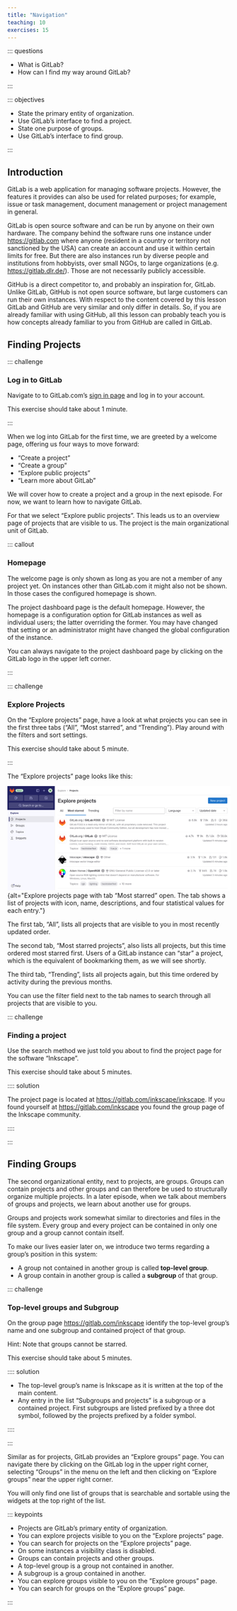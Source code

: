 ```yaml
---
title: "Navigation"
teaching: 10
exercises: 15
---
```


::: questions

- What is GitLab?
- How can I find my way around GitLab?

:::

::: objectives

- State the primary entity of organization.
- Use GitLab’s interface to find a project.
- State one purpose of groups.
- Use GitLab’s interface to find group.

:::

## Introduction

GitLab is a web application for managing software projects. However, the
features it provides can also be used for related purposes; for example, issue
or task management, document management or project management in general.

GitLab is open source software and can be run by anyone on their own hardware.
The company behind the software runs one instance under <https://gitlab.com> where anyone (resident in a country or territory not sanctioned by the USA) can create an account and use it within certain limits for free.
But there are also instances run by diverse people and institutions from hobbyists, over small NGOs, to large organizations (e.g. <https://gitlab.dlr.de/>).
Those are not necessarily publicly accessible.

GitHub is a direct competitor to, and probably an inspiration for, GitLab.
Unlike GitLab, GitHub is not open source software, but large customers can run their own instances.
With respect to the content covered by this lesson GitLab and GitHub are very similar and only differ in details.
So, if you are already familiar with using GitHub, all this lesson can probably teach you is how concepts already familiar to you from GitHub are called in GitLab.

## Finding Projects

::: challenge

### Log in to GitLab

Navigate to to GitLab.com’s [sign in page][GitLabSignIn] and log in to your account.

This exercise should take about 1 minute.

:::

When we log into GitLab for the first time, we are greeted by a welcome page,
offering us four ways to move forward:

- “Create a project”
- “Create a group”
- “Explore public projects”
- “Learn more about GitLab”

We will cover how to create a project and a group in the next episode.
For now, we want to learn how to navigate GitLab.

For that we select “Explore public projects”.
This leads us to an overview page of projects that are visible to us.
The project is the main organizational unit of GitLab.

::: callout

### Homepage

The welcome page is only shown as long as you are not a member of any project yet.
On instances other than GitLab.com it might also not be shown.
In those cases the configured homepage is shown.

The project dashboard page is the default homepage.
However, the homepage is a configuration option for GitLab instances as well as individual users; the latter overriding the former.
You may have changed that setting or an administrator might have changed the global configuration of the instance.

You can always navigate to the project dashboard page by clicking on the GitLab logo in the upper left corner.

:::

::: challenge

### Explore Projects

On the “Explore projects” page, have a look at what projects you can see in the first three tabs (“All”, “Most starred”, and “Trending”).
Play around with the filters and sort settings.

This exercise should take about 5 minute.

:::

The “Explore projects” page looks like this:

![Project overview page](fig/project-explore.png){alt="Explore projects page with tab “Most starred” open.
The tab shows a list of projects with icon, name, descriptions, and four statistical values for each entry."}

The first tab, “All”, lists all projects that  are visible to you in most recently updated order.

The second tab, “Most starred projects”, also lists all projects, but this time ordered most starred first.
Users of a GitLab instance can “star” a project, which is the equivalent of bookmarking them, as we will see shortly.

The third tab, “Trending”, lists all projects again, but this time ordered by activity during the previous months.

You can use the filter field next to the tab names to search through all projects that are visible to you.

::: challenge

### Finding a project

Use the search method we just told you about to find the project page for the software “Inkscape”.

This exercise should take about 5 minutes.

:::: solution

The project page is located at <https://gitlab.com/inkscape/inkscape>.
If you found yourself at https://gitlab.com/inkscape you found the group page of the Inkscape community.

::::

:::

## Finding Groups

The second organizational entity, next to projects, are groups.
Groups can contain projects and other groups and can therefore be used to structurally organize multiple projects.
In a later episode, when we talk about members of groups and projects, we learn about another use for groups.

Groups and projects work somewhat similar to directories and files in the file system.
Every group and every project can be contained in only one group and a group cannot contain itself.

To make our lives easier later on, we introduce two terms regarding a group’s position in this system:

- A group not contained in another group is called **top-level group**.
- A group contain in another group is called a **subgroup** of that group.

::: challenge

### Top-level groups and Subgroup

On the group page https://gitlab.com/inkscape identify the top-level group’s name and one subgroup and contained project of that group.

Hint: Note that groups cannot be starred.

This exercise should take about 5 minutes.

:::: solution

- The top-level group’s name is Inkscape as it is written at the top of the main content.
- Any entry in the list “Subgroups and projects” is a subgroup or a contained project.
  First subgroups are listed prefixed by a three dot symbol, followed by the projects prefixed by a folder symbol.

::::

:::

Similar as for projects, GitLab provides an “Explore groups” page.
You can navigate there by clicking on the GitLab log in the upper right corner, selecting “Groups” in the menu on the left and then clicking on “Explore groups” near the upper right corner.

You will only find one list of groups that is searchable and sortable using the widgets at the top right of the list.

[GitLabSignIn]: https://gitlab.com/user/sign_in

::: keypoints

- Projects are GitLab’s primary entity of organization.
- You can explore projects visible to you on the “Explore projects” page.
- You can search for projects on the “Explore projects” page.
- On some instances a visibility class is disabled.
- Groups can contain projects and other groups.
- A top-level group is a group not contained in another.
- A subgroup is a group contained in another.
- You can explore groups visible to you on the ”Explore groups” page.
- You can search for groups on the “Explore groups” page.

:::
